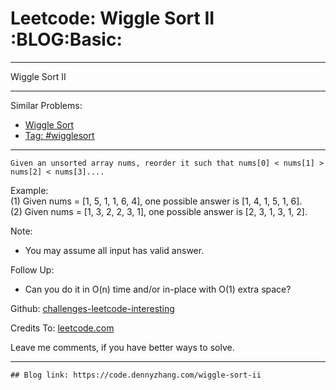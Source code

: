 # Leetcode: Wiggle Sort II     :BLOG:Basic:


---

Wiggle Sort II  

---

Similar Problems:  
-   [Wiggle Sort](https://code.dennyzhang.com/wiggle-sort)
-   [Tag: #wigglesort](https://code.dennyzhang.com/tag/wigglesort)

---

    Given an unsorted array nums, reorder it such that nums[0] < nums[1] > nums[2] < nums[3]....

Example:  
(1) Given nums = [1, 5, 1, 1, 6, 4], one possible answer is [1, 4, 1, 5, 1, 6].  
(2) Given nums = [1, 3, 2, 2, 3, 1], one possible answer is [2, 3, 1, 3, 1, 2].  

Note:  
-   You may assume all input has valid answer.

Follow Up:  
-   Can you do it in O(n) time and/or in-place with O(1) extra space?

Github: [challenges-leetcode-interesting](https://github.com/DennyZhang/challenges-leetcode-interesting/tree/master/wiggle-sort-ii)  

Credits To: [leetcode.com](https://leetcode.com/problems/wiggle-sort-ii/description/)  

Leave me comments, if you have better ways to solve.  

---

    ## Blog link: https://code.dennyzhang.com/wiggle-sort-ii